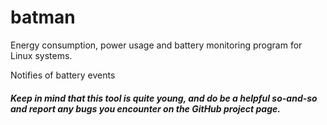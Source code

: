 # batman
Energy consumption, power usage and battery monitoring program for Linux systems.

Notifies of battery events



##### Keep in mind that this tool is quite young, and do be a helpful so-and-so and report any bugs you encounter on the GitHub project page.


